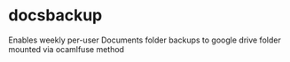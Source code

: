 # docsbackup
Enables weekly per-user Documents folder backups to google drive folder mounted via ocamlfuse method
